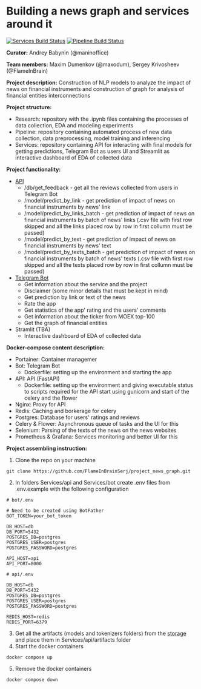 # Building a news graph and services around it

[![Services Build Status](https://github.com/FlameInBrainSerj/project_news_graph/actions/workflows/services.yml/badge.svg?branch=main)](https://github.com/FlameInBrainSerj/project_news_graph/actions/workflows/services.yml) [![Pipeline Build Status](https://github.com/FlameInBrainSerj/project_news_graph/actions/workflows/pipeline.yml/badge.svg?branch=main)](https://github.com/FlameInBrainSerj/project_news_graph/blob/main/.github/workflows/pipeline.yml)

**Curator:** Andrey Babynin (@maninoffice)

**Team members:** Maxim Dumenkov (@maxodum), Sergey Krivosheev (@FlameInBrain)

**Project description:** Construction of NLP models to analyze the impact of news on financial instruments and construction of graph for analysis of financial entities interconnections

**Project structure:**
- Research: repository with the .ipynb files containing the processes of data collection, EDA and modeling experiments
- Pipeline: repository containing automated process of new data collection, data preprocessing, model training and inferencing
- Services: repository containing API for interacting with final models for getting predictions, Telegram Bot as users UI and Streamlit as interactive dashboard of EDA of collected data

**Project functionality:**
- [API](http://88.218.62.166:8189/docs)
    - /db/get_feedback - get all the reviews collected from users in Telegram Bot
    - /model/predict_by_link - get prediction of impact of news on financial instruments by news' link
    - /model/predict_by_links_batch - get prediction of impact of news on financial instruments by batch of news' links (.csv file with first row skipped and all the links placed row by row in first collumn must be passed)
    - /model/predict_by_text - get prediction of impact of news on financial instruments by news' text
    - /model/predict_by_texts_batch - get prediction of impact of news on financial instruments by batch of news' texts (.csv file with first row skipped and all the texts placed row by row in first collumn must be passed)
- [Telegram Bot](https://t.me/project_news_anal_bot)
    - Get information about the service and the project
    - Disclaimer (some minor details that must be kept in mind)
    - Get prediction by link or text of the news
    - Rate the app
    - Get statistics of the app' rating and the users' comments
    - Get information about the ticker from MOEX top-100
    - Get the graph of financial entities
- Stramlit (TBA)
    * Interactive dashboard of EDA of collected data


**Docker-compose content description:**
- Portainer: Container managemer
- Bot: Telegram Bot
    - Dockerfile: setting up the environment and starting the app
- API: API (FastAPI)
    - Dockerfile: setting up the environment and giving executable status to scripts required for the API start using gunicorn and start of the celery and the flower
- Nginx: Proxy for API
- Redis: Caching and borkerage for celery
- Postgres: Database for users' ratings and reviews
- Celery & Flower: Asynchronous queue of tasks and the UI for this
- Selenium: Parsing of the texts of the news on the news websites
- Prometheus & Grafana: Services monitoring and better UI for this

**Project assembling instruction:**

1. Clone the repo on your machine
```
git clone https://github.com/FlameInBrainSerj/project_news_graph.git
```
2. In folders Services/api and Services/bot create .env files from .env.example with the following configuration
```
# bot/.env

# Need to be created using BotFather
BOT_TOKEN=your_bot_token

DB_HOST=db
DB_PORT=5432
POSTGRES_DB=postgres
POSTGRES_USER=postgres
POSTGRES_PASSWORD=postgres

API_HOST=api
API_PORT=8000
```
```
# api/.env

DB_HOST=db
DB_PORT=5432
POSTGRES_DB=postgres
POSTGRES_USER=postgres
POSTGRES_PASSWORD=postgres

REDIS_HOST=redis
REDIS_PORT=6379
```
3. Get all the artifacts (models and tokenizers folders) from the [storage](https://disk.yandex.ru/d/sdQmEjHlah6BBg) and place them in Services/api/artifacts folder
4. Start the docker containers
```
docker compose up
```
5. Remove the docker containers
```
docker compose down
```
